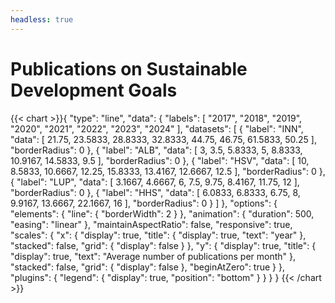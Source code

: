 ```yaml
---
headless: true
---
```

<h1>Publications on Sustainable Development Goals</h1>
{{< chart >}}{
    "type": "line",
    "data": {
        "labels": [
            "2017",
            "2018",
            "2019",
            "2020",
            "2021",
            "2022",
            "2023",
            "2024"
        ],
        "datasets": [
            {
                "label": "INN",
                "data": [
                    21.75,
                    23.5833,
                    28.8333,
                    32.8333,
                    44.75,
                    46.75,
                    61.5833,
                    50.25
                ],
                "borderRadius": 0
            },
            {
                "label": "ALB",
                "data": [
                    3,
                    3.5,
                    5.8333,
                    5,
                    8.8333,
                    10.9167,
                    14.5833,
                    9.5
                ],
                "borderRadius": 0
            },
            {
                "label": "HSV",
                "data": [
                    10,
                    8.5833,
                    10.6667,
                    12.25,
                    15.8333,
                    13.4167,
                    12.6667,
                    12.5
                ],
                "borderRadius": 0
            },
            {
                "label": "LUP",
                "data": [
                    3.1667,
                    4.6667,
                    6,
                    7.5,
                    9.75,
                    8.4167,
                    11.75,
                    12
                ],
                "borderRadius": 0
            },
            {
                "label": "HHS",
                "data": [
                    6.0833,
                    6.8333,
                    6.75,
                    8,
                    9.9167,
                    13.6667,
                    22.1667,
                    16
                ],
                "borderRadius": 0
            }
        ]
    },
    "options": {
        "elements": {
            "line": {
                "borderWidth": 2
            }
        },
        "animation": {
            "duration": 500,
            "easing": "linear"
        },
        "maintainAspectRatio": false,
        "responsive": true,
        "scales": {
            "x": {
                "display": true,
                "title": {
                    "display": true,
                    "text": "year"
                },
                "stacked": false,
                "grid": {
                    "display": false
                }
            },
            "y": {
                "display": true,
                "title": {
                    "display": true,
                    "text": "Average number of publications per month"
                },
                "stacked": false,
                "grid": {
                    "display": false
                },
                "beginAtZero": true
            }
        },
        "plugins": {
            "legend": {
                "display": true,
                "position": "bottom"
            }
        }
    }
}
{{< /chart >}}
